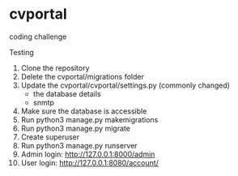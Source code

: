 # cvportal
coding challenge


Testing

1. Clone the repository
2. Delete the cvportal/migrations folder
3. Update the cvportal/cvportal/settings.py
(commonly changed)
   - the database details
   - snmtp
4. Make sure the database is accessible
5. Run python3 manage.py makemigrations
6. Run python3 manage.py migrate
7. Create superuser 
8. Run python3 manage.py runserver
9. Admin login: http://127.0.0.1:8000/admin
10. User login: http://127.0.0.1:8080/account/
